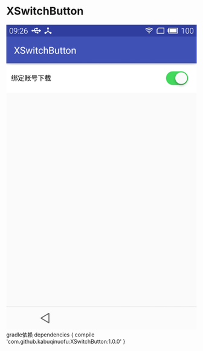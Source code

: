 # XSwitchButton
![image](https://github.com/kabuqinuofu/XSwitchButton/raw/master/app/src/main/res/Img/ios_style_switchbutton.png)
 gradle依赖
 	dependencies {
	        compile 'com.github.kabuqinuofu:XSwitchButton:1.0.0'
	}
